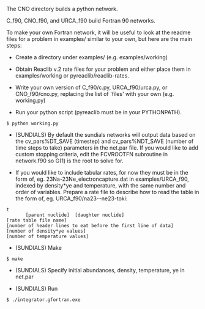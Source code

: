 The CNO directory builds a python network.

C_f90, CNO_f90, and URCA_f90 build Fortran 90 networks.

To make your own Fortran network, it will be useful to look at the
readme files for a problem in examples/ similar to your own, but here
are the main steps:

* Create a directory under examples/ (e.g. examples/working)

* Obtain Reaclib v.2 rate files for your problem and either place them
  in examples/working or pyreaclib/reaclib-rates.

* Write your own version of C_f90/c.py, URCA_f90/urca.py, or
CNO_f90/cno.py, replacing the list of 'files' with your own (e.g.
working.py)

* Run your python script (pyreaclib must be in your PYTHONPATH).

```
$ python working.py
```

* (SUNDIALS) By default the sundials networks will output data based on the
cv_pars%DT_SAVE (timestep) and cv_pars%NDT_SAVE (number of time steps
to take) parameters in the net.par file. If you would like to add
custom stopping criteria, edit the FCVROOTFN subroutine in network.f90
so G(1) is the root to solve for.

* If you would like to include tabular rates, for now they must be in
the form of, eg. 23Na-23Ne_electroncapture.dat in examples/URCA_f90,
indexed by density*ye and temperature, with the same number and order
of variables. Prepare a rate file to describe how to read the table in
the form of, eg. URCA_f90/na23--ne23-toki:

```
t
       [parent nuclide]  [daughter nuclide]
[rate table file name]
[number of header lines to eat before the first line of data]
[number of density*ye values]
[number of temperature values]
```

* (SUNDIALS) Make

```
$ make
```

* (SUNDIALS) Specify initial abundances, density, temperature, ye in net.par

* (SUNDIALS) Run 

```
$ ./integrator.gfortran.exe
```